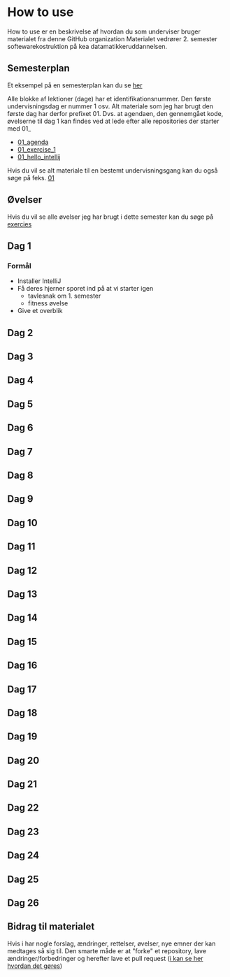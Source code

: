 # How to use

How to use er en beskrivelse af hvordan du som underviser bruger materialet fra denne GitHub organization
Materialet vedrører 2. semester softewarekostruktion på kea datamatikkeruddannelsen.

## Semesterplan
Et eksempel på en semesterplan kan du se [her](https://studentsadministration.github.io/)  

Alle blokke af lektioner (dage) har et identifikationsnummer. Den første undervisningsdag er nummer 1 osv. Alt materiale som jeg har brugt den første dag har derfor prefixet 01. Dvs. at agendaen, den gennemgået kode, øvelserne til dag 1 kan findes ved at lede efter alle repositories der starter med 01_     

* [01_agenda](https://github.com/StudentsAdministration/01_agenda)
* [01_exercise_1]()
* [01_hello_intellij]()

Hvis du vil se alt materiale til en bestemt undervisningsgang kan du også søge på feks. [01](https://github.com/StudentsAdministration?utf8=%E2%9C%93&q=01)

## Øvelser
Hvis du vil se alle øvelser jeg har brugt i dette semester kan du søge på [exercies](https://github.com/StudentsAdministration?utf8=✓&q=exercise&type=&language=)


## Dag 1
### Formål
  * Installer IntelliJ
  * Få deres hjerner sporet ind på at vi starter igen
    * tavlesnak om 1. semester
    * fitness øvelse
  * Give et overblik
## Dag 2
## Dag 3
## Dag 4
## Dag 5
## Dag 6
## Dag 7
## Dag 8
## Dag 9
## Dag 10
## Dag 11
## Dag 12
## Dag 13
## Dag 14
## Dag 15
## Dag 16
## Dag 17
## Dag 18
## Dag 19
## Dag 20
## Dag 21
## Dag 22
## Dag 23
## Dag 24
## Dag 25
## Dag 26


## Bidrag til materialet
Hvis i har nogle forslag, ændringer, rettelser, øvelser, nye emner der kan medtages så sig til. Den smarte måde er at "forke" et repository, lave ændringer/forbedringer og herefter lave et pull request ([i kan se her hvordan det gøres](https://help.github.com/articles/creating-a-pull-request-from-a-fork/))
